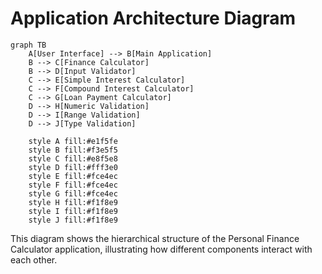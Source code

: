 # Application Architecture Diagram

```mermaid
graph TB
    A[User Interface] --> B[Main Application]
    B --> C[Finance Calculator]
    B --> D[Input Validator]
    C --> E[Simple Interest Calculator]
    C --> F[Compound Interest Calculator]
    C --> G[Loan Payment Calculator]
    D --> H[Numeric Validation]
    D --> I[Range Validation]
    D --> J[Type Validation]
    
    style A fill:#e1f5fe
    style B fill:#f3e5f5
    style C fill:#e8f5e8
    style D fill:#fff3e0
    style E fill:#fce4ec
    style F fill:#fce4ec
    style G fill:#fce4ec
    style H fill:#f1f8e9
    style I fill:#f1f8e9
    style J fill:#f1f8e9
```

This diagram shows the hierarchical structure of the Personal Finance Calculator application, illustrating how different components interact with each other.
